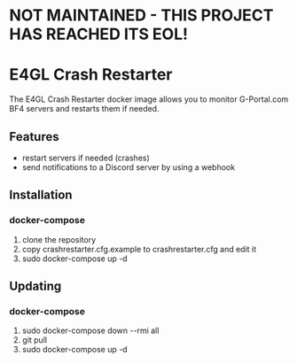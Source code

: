 # NOT MAINTAINED - THIS PROJECT HAS REACHED ITS EOL!

# E4GL Crash Restarter
The E4GL Crash Restarter docker image allows you to monitor G-Portal.com BF4 servers and restarts them if needed.

## Features
- restart servers if needed (crashes)
- send notifications to a Discord server by using a webhook

## Installation
### docker-compose
 1. clone the repository
 2. copy crashrestarter.cfg.example to crashrestarter.cfg and edit it
 3. sudo docker-compose up -d

## Updating
### docker-compose
 1. sudo docker-compose down --rmi all
 2. git pull
 3. sudo docker-compose up -d
